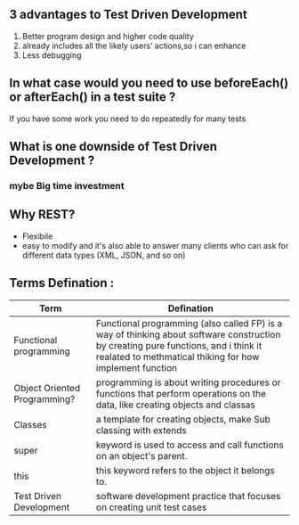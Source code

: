 ##  3 advantages to Test Driven Development

1. Better program design and higher code quality
2. already includes all the likely users’ actions,so i can enhance
3. Less debugging 


## In what case would you need to use beforeEach() or afterEach() in a test suite ?
If you have some work you need to do repeatedly for many tests

## What is one downside of Test Driven Development ?
### mybe Big time investment


## Why REST?
+ Flexibile
+ easy to modify and it's also able to answer many clients who can ask for different data types (XML, JSON, and so on)


## Terms Defination :
Term  | Defination
---------|---------
Functional programming |  Functional programming (also called FP) is a way of thinking about software construction by creating pure functions, and i think it realated to methmatical thiking for how implement function
Object Oriented Programming?|  programming is about writing procedures or functions that perform operations on the data, like creating objects and classas
Classes | a template for creating objects, make Sub classing with extends
super | keyword is used to access and call functions on an object's parent.
this | this keyword refers to the object it belongs to. 
Test Driven Development | software development practice that focuses on creating unit test cases

